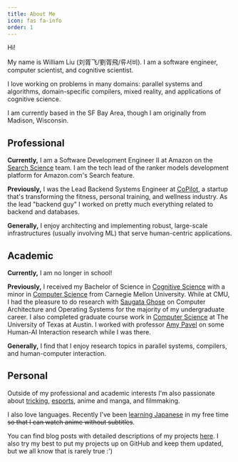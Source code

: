 ```yaml
---
title: About Me
icon: fas fa-info
order: 1
---
```


Hi!

My name is William Liu (刘胥飞/劉胥飛/류서비). I am a software engineer, computer scientist, and cognitive scientist.

I love working on problems in many domains: parallel systems and algorithms, domain-specific compilers, mixed reality, and applications of cognitive science.

I am currently based in the SF Bay Area, though I am originally from Madison, Wisconsin.

## Professional

**Currently,** I am a Software Development Engineer II at Amazon on the [Search Science](https://www.amazon.science/research-areas/search-and-information-retrieval) team. I am the tech lead of the ranker models development platform for Amazon.com's Search feature.

**Previously,** I was the Lead Backend Systems Engineer at [CoPilot](https://mycopilot.com/), a startup that's transforming the fitness, personal training, and wellness industry. As the lead "backend guy" I worked on pretty much everything related to backend and databases.

**Generally,** I enjoy architecting and implementing robust, large-scale infrastructures (usually involving ML) that serve human-centric applications.

## Academic

**Currently,** I am no longer in school!

**Previously,** I received my Bachelor of Science in [Cognitive Science](https://www.cmu.edu/dietrich/psychology/undergraduate/prospective-students/academics/cognitive-science/index.html) with a minor in [Computer Science](https://www.cs.cmu.edu/) from Carnegie Mellon University. While at CMU, I had the pleasure to do research with [Saugata Ghose](https://ghose.web.illinois.edu/) on Computer Architecture and Operating Systems for the majority of my undergraduate career. I also completed graduate course work in [Computer Science](https://www.cs.utexas.edu/graduate-program/masters-program/msonline) at The University of Texas at Austin. I worked with professor [Amy Pavel](https://amypavel.com/) on some Human-AI Interaction research while I was there.

**Generally,** I find that I enjoy research topics in parallel systems, compilers, and human-computer interaction.

## Personal

Outside of my professional and academic interests I'm also passionate about [tricking](https://www.instagram.com/p/BuBzUssFYV3/?utm_source=ig_web_copy_link), [esports](https://www.youtube.com/watch?v=mFIJFlpMRm4), anime and manga, and filmmaking.

I also love languages. Recently I've been [learning Japanese](/posts/japanese_six_months) in my free time ~~so that I can watch anime without subtitles~~.

You can find blog posts with detailed descriptions of my projects [here](/categories/project/). I also try my best to put my projects up on GitHub and keep them updated, but we all know that is rarely true :')
